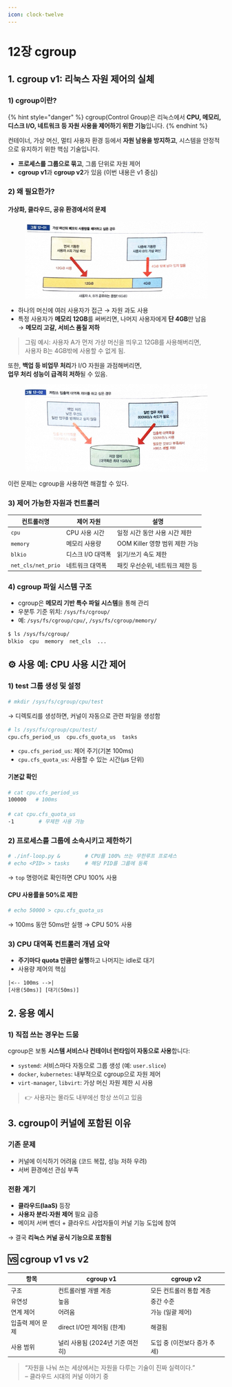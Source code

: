 ```yaml
---
icon: clock-twelve
---
```


# 12장 cgroup

## 1. cgroup v1: 리눅스 자원 제어의 실체

### 1) cgroup이란?

{% hint style="danger" %}
cgroup(Control Group)은 리눅스에서 **CPU, 메모리, 디스크 I/O, 네트워크 등 자원 사용을 제어하기 위한 기능**입니다.
{% endhint %}

컨테이너, 가상 머신, 멀티 사용자 환경 등에서 **자원 남용을 방지하고**, 시스템을 안정적으로 유지하기 위한 핵심 기술입니다.

* **프로세스를 그룹으로 묶고**, 그룹 단위로 자원 제어
* **cgroup v1**과 **cgroup v2**가 있음 (이번 내용은 v1 중심)

### 2) 왜 필요한가?

#### 가상화, 클라우드, 공유 환경에서의 문제

<figure><img src="../../../.gitbook/assets/image (17).png" alt=""><figcaption></figcaption></figure>

* 하나의 머신에 여러 사용자가 접근 → 자원 과도 사용
* 특정 사용자가 **메모리 12GB**를 써버리면, 나머지 사용자에게 **단 4GB**만 남음\
  → **메모리 고갈, 서비스 품질 저하**

> 그림 예시: 사용자 A가 먼저 가상 머신을 띄우고 12GB를 사용해버리면,\
> 사용자 B는 4GB밖에 사용할 수 없게 됨.

또한, **백업 등 비업무 처리**가 I/O 자원을 과점해버리면,\
**업무 처리 성능이 급격히 저하**될 수 있음.

<figure><img src="../../../.gitbook/assets/image (1) (1) (1) (1) (1) (1) (1) (1) (1).png" alt=""><figcaption></figcaption></figure>

이런 문제는 cgroup을 사용하면 해결할 수 있다.

### 3) 제어 가능한 자원과 컨트롤러

| 컨트롤러명              | 제어 자원       | 설명                     |
| ------------------ | ----------- | ---------------------- |
| `cpu`              | CPU 사용 시간   | 일정 시간 동안 사용 시간 제한      |
| `memory`           | 메모리 사용량     | OOM Killer 영향 범위 제한 가능 |
| `blkio`            | 디스크 I/O 대역폭 | 읽기/쓰기 속도 제한            |
| `net_cls/net_prio` | 네트워크 대역폭    | 패킷 우선순위, 네트워크 제한 등     |

### 4) cgroup 파일 시스템 구조

* cgroup은 **메모리 기반 특수 파일 시스템**을 통해 관리
* 우분투 기준 위치: `/sys/fs/cgroup/`
* 예: `/sys/fs/cgroup/cpu/`, `/sys/fs/cgroup/memory/`

```bash
$ ls /sys/fs/cgroup/
blkio  cpu  memory  net_cls  ...
```

## ⚙️ 사용 예: CPU 사용 시간 제어

### 1) test 그룹 생성 및 설정

```bash
# mkdir /sys/fs/cgroup/cpu/test
```

→ 디렉토리를 생성하면, 커널이 자동으로 관련 파일을 생성함

```bash
# ls /sys/fs/cgroup/cpu/test/
cpu.cfs_period_us  cpu.cfs_quota_us  tasks
```

* `cpu.cfs_period_us`: 제어 주기(기본 100ms)
* `cpu.cfs_quota_us`: 사용할 수 있는 시간(μs 단위)

#### 기본값 확인

```bash
# cat cpu.cfs_period_us
100000   # 100ms

# cat cpu.cfs_quota_us
-1        # 무제한 사용 가능
```

### 2) 프로세스를 그룹에 소속시키고 제한하기

```bash
# ./inf-loop.py &        # CPU를 100% 쓰는 무한루프 프로세스
# echo <PID> > tasks     # 해당 PID를 그룹에 등록
```

→ `top` 명령어로 확인하면 CPU 100% 사용

#### CPU 사용률을 50%로 제한

```bash
# echo 50000 > cpu.cfs_quota_us
```

→ 100ms 동안 50ms만 실행 → CPU 50% 사용

### 3) CPU 대역폭 컨트롤러 개념 요약

* **주기마다 quota 만큼만 실행**하고 나머지는 idle로 대기
* 사용량 제어의 핵심

```
|<-- 100ms -->|
[사용(50ms)] [대기(50ms)]
```

## 2. 응용 예시

### 1) 직접 쓰는 경우는 드뭄

cgroup은 보통 **시스템 서비스나 컨테이너 런타임이 자동으로 사용**합니다:

* `systemd`: 서비스마다 자동으로 그룹 생성 (예: `user.slice`)
* `docker`, `kubernetes`: 내부적으로 cgroup으로 자원 제어
* `virt-manager`, `libvirt`: 가상 머신 자원 제한 시 사용

> 👉 사용자는 몰라도 내부에선 항상 쓰이고 있음

## 3. cgroup이 커널에 포함된 이유

### 기존 문제

* 커널에 이식하기 어려움 (코드 복잡, 성능 저하 우려)
* 서버 환경에선 관심 부족

### 전환 계기

* **클라우드(IaaS)** 등장
* **사용자 분리·자원 제어** 필요 급증
* 메이저 서버 벤더 + 클라우드 사업자들이 커널 기능 도입에 참여

→ 결국 **리눅스 커널 공식 기능으로 포함됨**

## 🆚 cgroup v1 vs v2

| 항목        | cgroup v1             | cgroup v2         |
| --------- | --------------------- | ----------------- |
| 구조        | 컨트롤러별 개별 계층           | 모든 컨트롤러 통합 계층     |
| 유연성       | 높음                    | 중간 수준             |
| 연계 제어     | 어려움                   | 가능 (일괄 제어)        |
| 입출력 제어 문제 | direct I/O만 제어됨 (한계)  | 해결됨               |
| 사용 범위     | 널리 사용됨 (2024년 기준 여전히) | 도입 중 (이전보다 증가 추세) |

> “자원을 나눠 쓰는 세상에서는 자원을 다루는 기술이 진짜 실력이다.”\
> – 클라우드 시대의 커널 이야기 중
